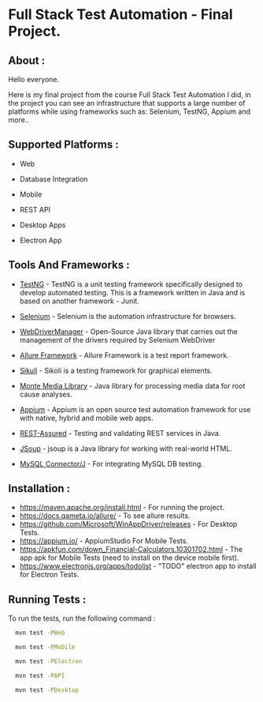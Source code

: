 
# Full Stack Test Automation - Final Project.

## About :

Hello everyone.

Here is my final project from the course Full Stack Test Automation I did, in the project you can see an infrastructure that supports a large number of platforms while using frameworks such as: Selenium, TestNG, Appium and more..

## Supported Platforms :

- Web 

- Database Integration

- Mobile

- REST API

- Desktop Apps

- Electron App

## Tools And Frameworks :

- [TestNG](https://testng.org/doc/) - TestNG is a unit testing framework specifically designed to develop automated testing. This is a framework written in Java and is based on another framework - Junit.

- [Selenium](https://mvnrepository.com/artifact/org.seleniumhq.selenium/selenium-java) - Selenium is the automation infrastructure for browsers.

- [WebDriverManager](https://github.com/bonigarcia/webdrivermanager) - Open-Source Java library that carries out the management of the drivers required by Selenium WebDriver

- [Allure Framework](https://docs.qameta.io/allure/) - Allure Framework is a test report framework.

- [Sikuli](http://sikulix.com/) - Sikoli is a testing framework for graphical elements.

- [Monte Media Library](http://www.randelshofer.ch/monte/) - Java library for processing media data for root cause analyses.

- [Appium](https://mvnrepository.com/artifact/io.appium/java-client) - Appium is an open source test automation framework for use with native, hybrid and mobile web apps.
 
- [REST-Assured](https://mvnrepository.com/artifact/io.rest-assured/rest-assured) - Testing and validating REST services in Java.

- [JSoup](https://mvnrepository.com/artifact/org.jsoup/jsoup) - jsoup is a Java library for working with real-world HTML.

- [MySQL Connector/J](https://mvnrepository.com/artifact/mysql/mysql-connector-java) - For integrating MySQL DB testing.

## Installation :

- https://maven.apache.org/install.html - For running the project.
- https://docs.qameta.io/allure/ - To see allure results.
- https://github.com/Microsoft/WinAppDriver/releases - For Desktop Tests.
- https://appium.io/ - AppiumStudio For Mobile Tests.
- https://apkfun.com/down_Financial-Calculators.10301702.html - The app apk for Mobile Tests (need to install on the device mobile first).
- https://www.electronjs.org/apps/todolist - "TODO" electron app to install for Electron Tests.

## Running Tests :

To run the tests,  run the following command :

```bash
  mvn test -PWeb
```
```bash
  mvn test -PMobile
```
```bash
  mvn test -PElectron
```
```bash
  mvn test -PAPI
```
```bash
  mvn test -PDesktop
```
